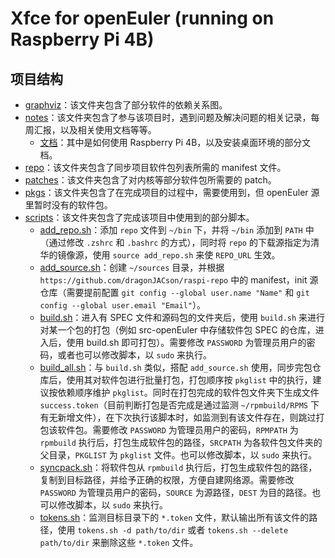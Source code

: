 # Xfce for openEuler (running on Raspberry Pi 4B)

## 项目结构

- [graphviz](./graphviz)：该文件夹包含了部分软件的依赖关系图。
- [notes](./notes)：该文件夹包含了参与该项目时，遇到问题及解决问题的相关记录，每周汇报，以及相关使用文档等等。
    - [文档](./notes/Documents.md)：其中是如何使用 Raspberry Pi 4B，以及安装桌面环境的部分文档。
- [repo](https://github.com/dragonjacson/raspi-repo)：该文件夹包含了同步项目软件包列表所需的 manifest 文件。
- [patches](./patches)：该文件夹包含了对内核等部分软件包所需要的 patch。
- [pkgs](./pkgs)：该文件夹包含了在完成项目的过程中，需要使用到，但 openEuler 源里暂时没有的软件包。
- [scripts](./scripts)：该文件夹包含了完成该项目中使用到的部分脚本。
    - [add\_repo.sh](./scripts/add_repo.sh)：添加 `repo` 文件到 `~/bin` 下，并将 `~/bin` 添加到 `PATH` 中（通过修改 `.zshrc` 和 `.bashrc` 的方式），同时将 `repo` 的下载源指定为清华的镜像源，使用 `source add_repo.sh` 来使 `REPO_URL` 生效。
    - [add\_source.sh](./scripts/add_source.sh)：创建 `~/sources` 目录，并根据 `https://github.com/dragonJACson/raspi-repo`
    中的 manifest，init 源仓库（需要提前配置 `git config --global user.name "Name"` 和 `git config --global user.email "Email"`）。
    - [build.sh](./scripts/build.sh)：进入有 SPEC 文件和源码包的文件夹后，使用 `build.sh` 来进行对某一个包的打包（例如 src-openEuler 中存储软件包 SPEC 的仓库，进入后，使用 build.sh 即可打包）。需要修改 `PASSWORD` 为管理员用户的密码，或者也可以修改脚本，以 `sudo` 来执行。
    - [build\_all.sh](./scripts/build_all.sh)：与 `build.sh` 类似，搭配 `add_source.sh` 使用，同步完包仓库后，使用其对软件包进行批量打包，打包顺序按 `pkglist` 中的执行，建议按依赖顺序维护 `pkglist`。同时在打包完成的软件包文件夹下生成文件 `success.token`（目前判断打包是否完成是通过监测 `~/rpmbuild/RPMS` 下有无新增文件），在下次执行该脚本时，如监测到有该文件存在，则跳过打包该软件包。需要修改 `PASSWORD` 为管理员用户的密码，`RPMPATH` 为 `rpmbuild` 执行后，打包生成软件包的路径，`SRCPATH` 为各软件包文件夹的父目录，`PKGLIST` 为 `pkglist` 文件。也可以修改脚本，以 `sudo` 来执行。
    - [syncpack.sh](./scripts/syncpack.sh)：将软件包从 `rpmbuild` 执行后，打包生成软件包的路径，复制到目标路径，并给予正确的权限，方便自建网络源。需要修改 `PASSWORD` 为管理员用户的密码，`SOURCE` 为源路径，`DEST` 为目的路径。也可以修改脚本，以 `sudo` 来执行。
    - [tokens.sh](./scripts/token.sh)：监测目标目录下的 `*.token` 文件，默认输出所有该文件的路径，使用 `tokens.sh -d path/to/dir` 或者 `tokens.sh --delete path/to/dir` 来删除这些 `*.token` 文件。
